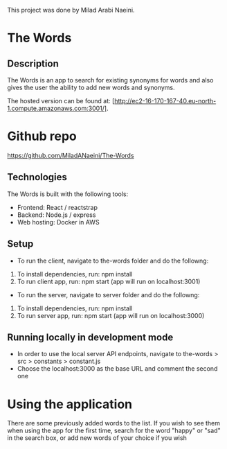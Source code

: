 This project was done by Milad Arabi Naeini.

# The Words

## Description

The Words is an app to search for existing synonyms for words and also gives the user the ability to add new words and synonyms.

The hosted version can be found at: [http://ec2-16-170-167-40.eu-north-1.compute.amazonaws.com:3001/].

# Github repo

https://github.com/MiladANaeini/The-Words

## Technologies

The Words is built with the following tools:

- Frontend: React / reactstrap
- Backend: Node.js / express
- Web hosting: Docker in AWS

## Setup

- To run the client, navigate to the-words folder and do the followng:

1. To install dependencies, run:
   npm install
2. To run client app, run:
   npm start
   (app will run on localhost:3001)

- To run the server, navigate to server folder and do the followng:

1. To install dependencies, run:
   npm install
2. To run server app, run:
   npm start
   (app will run on localhost:3000)

## Running locally in development mode

- In order to use the local server API endpoints, navigate to the-words > src > constants > constant.js
- Choose the localhost:3000 as the base URL and comment the second one

# Using the application

There are some previously added words to the list. If you wish to see them when using the app for the first time, search for the word "happy" or "sad" in the search box, or add new words of your choice if you wish
